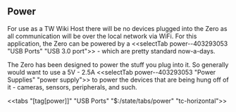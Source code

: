 ## Power

For use as a TW Wiki Host there will be no devices plugged into the Zero as all communication will be over the local network via WiFi. For this application, the Zero can be powered by a <<selectTab power--403293053 "USB Ports" "USB 3.0 port">> - which are pretty standard now-a-days.

The Zero has been designed to power the stuff you plug into it. So generally would want to use a 5V - 2.5A <<selectTab power--403293053 "Power Supplies" "power supply">> to power the devices that are being hung off of it - cameras, sensors, peripherals, and such.

<<tabs "[tag[power]]" "USB Ports" "$:/state/tabs/power" "tc-horizontal">>
